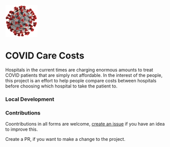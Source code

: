 ![](./covid.png)

# COVID Care Costs


Hospitals in the current times are charging enormous amounts to treat COVID patients that are simply not affordable.
In the interest of the people, this project is an effort to help people compare costs between hospitals before choosing which hospital to take the patient to.


### Local Development

### Contributions
Coontributions in all forms are welcome, [create an issue](https://github.com/bitsapien/covid-care-costs/issues/new) if you have an idea to improve this.

Create a PR, if you want to make a change to the project.


